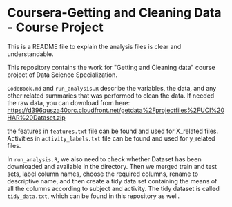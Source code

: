 # Coursera-Getting and Cleaning Data - Course Project

This is a README file to explain the analysis files is clear and understandable. 

This repository contains the work for "Getting and Cleaning data" course project of Data Science Specialization.

`CodeBook.md` and `run_analysis.R` describe the variables, the data, and any other related summaries that was performed to clean the data. If needed the raw data, you can download from here: 
https://d396qusza40orc.cloudfront.net/getdata%2Fprojectfiles%2FUCI%20HAR%20Dataset.zip

the features in `features.txt` file can be found and used for X_related files. Activities in `activity_labels.txt` file can be found and used for y_related files.

In `run_analysis.R`, we also need to check whether Dataset has been downloaded and available in the directory. Then we merged train and test sets, label column names, choose the required columns, rename to descriptive name, and then create a tidy data set containing the means of all the columns according to subject and activity. The tidy dataset is called `tidy_data.txt`, which can be found in this repository as well.



